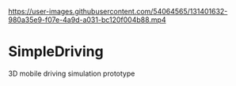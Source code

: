 

https://user-images.githubusercontent.com/54064565/131401632-980a35e9-f07e-4a9d-a031-bc120f004b88.mp4

# SimpleDriving
 3D mobile driving simulation prototype
